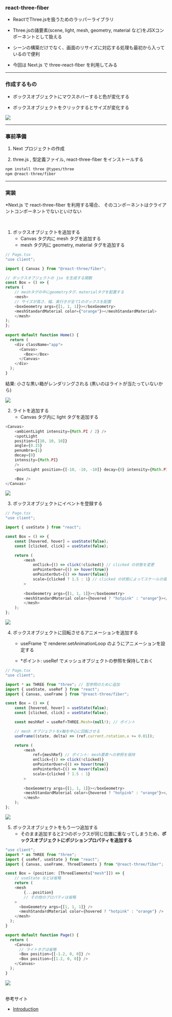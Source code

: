 ### react-three-fiber

- ReactでThree.jsを扱うためのラッパーライブラリ

- Three.jsの諸要素(scene, light, mesh, geometry, material など)をJSXコンポーネントとして扱える

- シーンの構築だけでなく、画面のリサイズに対応する処理も最初から入っているので便利

- 今回は Next.js で three-react-fiber を利用してみる

---

### 作成するもの

- ボックスオブジェクトにマウスホバーすると色が変化する

- ボックスオブジェクトをクリックするとサイズが変化する

<img src="./img/React-Three-Fiber_1.gif" />

---

### 事前準備

1. Next プロジェクトの作成

2. three.js , 型定義ファイル, react-three-fiber をインストールする

```bash
npm install three @types/three
npm @react-three/fiber
```

---

### 実装

*Next.js で react-three-fiber を利用する場合、 そのコンポーネントはクライアントコンポーネントでないといけない

<br>

1. ボックスオブジェクトを追加する
    - Canvas タグ内に mesh タグを追加する
    - mesh タグ内に geometry, material タグを追加する

```js
// Page.tsx
"use client";

import { Canvas } from "@react-three/fiber";

// ボックスオブジェクトの jsx を生成する関数
const Box = () => {
return (
    // meshタグの中にgeometryタグ、materialタグを配置する
    <mesh>
    // サイズが高さ、幅、奥行きが全て1のボックスを配置
    <boxGeometry args={[1, 1, 1]}></boxGeometry>
    <meshStandardMaterial color={"orange"}></meshStandardMaterial>
    </mesh>
);
};
  
export default function Home() {
  return (
    <div className="app">
      <Canvas>
        <Box></Box>
      </Canvas>
    </div>
  );
}
```

結果: 小さな黒い箱がレンダリングされる (黒いのはライトが当たっていないから)

<img src="./img/React-Three-Fiber_2.png" />

<br>

2. ライトを追加する
    - Canvas タグ内に light タグを追加する

```js
<Canvas>
    <ambientLight intensity={Math.PI / 2} />
    <spotLight
    position={[10, 10, 10]}
    angle={0.15}
    penumbra={1}
    decay={0}
    intensity={Math.PI}
    />
    <pointLight position={[-10, -10, -10]} decay={0} intensity={Math.PI} />

    <Box />
</Canvas>
```

<img src="./img/React-Three-Fiber_3.png" />

<br>

3. ボックスオブジェクトにイベントを登録する

```js
// Page.tsx
"use client";

import { useState } from "react";

const Box = () => {
    const [hovered, hover] = useState(false);
    const [clicked, click] = useState(false);

    return (
        <mesh
            onClick={() => click(!clicked)} // clicked の状態を変更
            onPointerOver={() => hover(true)}
            onPointerOut={() => hover(false)}
            scale={clicked ? 1.5 : 1} // clicked の状態によってスケールの値を変更
        >
       
        <boxGeometry args={[1, 1, 1]}></boxGeometry>
        <meshStandardMaterial color={hovered ? "hotpink" : "orange"}></meshStandardMaterial>
        </mesh>
    );
};
```

<img src="./img/React-Three-Fiber_4.gif" />

<br>

4. ボックスオブジェクトに回転させるアニメーションを追加する
    - useFrame で renderer.setAnimationLoop のようにアニメーションを設定する

    - *ポイント: useRef でメッシュオブジェクトの参照を保持しておく

```js
// Page.tsx
"use client";

import * as THREE from "three"; // 型参照のために追加
import { useState, useRef } from "react";
import { Canvas, useFrame } from "@react-three/fiber";

const Box = () => {
    const [hovered, hover] = useState(false);
    const [clicked, click] = useState(false);

    const meshRef = useRef<THREE.Mesh>(null!); // ポイント

    // mesh オブジェクトをx軸を中心に回転させる
    useFrame((state, delta) => (ref.current.rotation.x += 0.01));

    return (
        <mesh
            ref={meshRef} // ポイント: mesh要素への参照を保持
            onClick={() => click(!clicked)}
            onPointerOver={() => hover(true)}
            onPointerOut={() => hover(false)}
            scale={clicked ? 1.5 : 1}
        >
       
        <boxGeometry args={[1, 1, 1]}></boxGeometry>
        <meshStandardMaterial color={hovered ? "hotpink" : "orange"}></meshStandardMaterial>
        </mesh>
    );
};
```

<img src="./img/React-Three-Fiber_5.gif" />

<br>

5. ボックスオブジェクトをもう一つ追加する
    - そのまま追加すると2つのボックスが同じ位置に重なってしまうため、**ボックスオブジェクトにポジションプロパティを追加する**

```js
"use client";
import * as THREE from "three";
import { useRef, useState } from "react";
import { Canvas, useFrame, ThreeElements } from "@react-three/fiber";

const Box = (position: [ThreeElements["mesh"]]) => {
    // useState などは省略
    return (
    <mesh
        {...position}
        // その他のプロパティは省略
    >
      <boxGeometry args={[1, 1, 1]} />
      <meshStandardMaterial color={hovered ? "hotpink" : "orange"} />
    </mesh>
  );
}

export default function Page() {
  return (
    <Canvas>
      // ライトタグは省略
      <Box position={[-1.2, 0, 0]} />
      <Box position={[1.2, 0, 0]} />
    </Canvas>
  );
}
```

<img src="./img/React-Three-Fiber_6.gif" />
<br>
<br>

参考サイト

- [Introduction](https://docs.pmnd.rs/react-three-fiber/getting-started/introduction)
